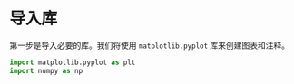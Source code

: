 # 导入库

第一步是导入必要的库。我们将使用 `matplotlib.pyplot` 库来创建图表和注释。

```python
import matplotlib.pyplot as plt
import numpy as np
```
